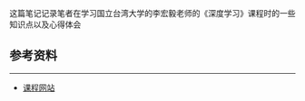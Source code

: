 这篇笔记记录笔者在学习国立台湾大学的李宏毅老师的《深度学习》课程时的一些知识点以及心得体会
## 参考资料
---
+ [课程网站](https://speech.ee.ntu.edu.tw/~hylee/ml/2022-spring.php)